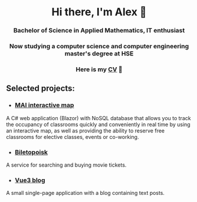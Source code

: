 <h1 align="center">Hi there, I'm Alex 👋
<h3 align="center">Bachelor of Science in Applied Mathematics, IT enthusiast</h3>
<h3 align="center">Now studying a computer science and computer engineering master's degree at HSE</h3>

<h3 align="center">Here is my <a href="https://drive.google.com/file/d/1tZaG-q3moReasjqgOdcyOrP2DfJF9tkx/view?usp=sharing" title="CV" target="_blank">CV</a> 📄</h3>

## Selected projects:
* ### [MAI interactive map](https://github.com/st-isk/mai-interactive-map)
A C# web application (Blazor) with NoSQL database that allows you to track the occupancy of classrooms quickly and conveniently in real time by using an interactive map, as well as providing the ability to reserve free classrooms for elective classes, events or co-working.

* ### [Biletopoisk](https://github.com/st-isk/shri-react-hw)
A service for searching and buying movie tickets.

* ### [Vue3 blog](https://github.com/st-isk/vue3-course-blog)
A small single-page application with a blog containing text posts.
